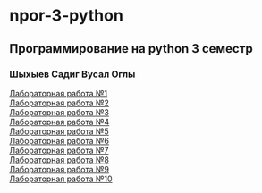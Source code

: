 # npor-3-python  
## Программирование на python 3 семестр 
### Шыхыев Садиг Вусал Оглы 
[Лабораторная работа №1]( ) \
[Лабораторная работа №2]( ) \
[Лабораторная работа №3]( ) \
[Лабораторная работа №4]( ) \
[Лабораторная работа №5]( ) \
[Лабораторная работа №6]( ) \
[Лабораторная работа №7]( ) \
[Лабораторная работа №8]( ) \
[Лабораторная работа №9]( ) \
[Лабораторная работа №10]( )

